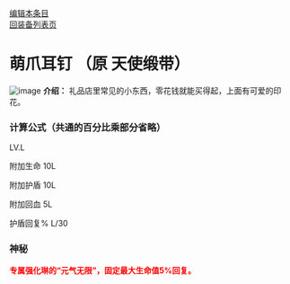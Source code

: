 [编辑本条目](https://github.com/GuguTown/Wiki/edit/main/equip/萌爪耳钉.md)    
[回装备列表页](index.html) 
# 萌爪耳钉 （原 天使缎带）
![image](https://user-images.githubusercontent.com/35645329/193886732-d0dc6607-4b47-4583-b8ff-01f32474a9b0.png)  **介绍：** 礼品店里常见的小东西，零花钱就能买得起，上面有可爱的印花。   
### 计算公式（共通的百分比乘部分省略）
LV.L   

附加生命 10L   

附加护盾 10L   

附加回血 5L     

护盾回复% L/30   

### 神秘
<p><font color="#FF0000"><b>专属强化琳的“元气无限”，固定最大生命值5%回复。</b></font></p>
